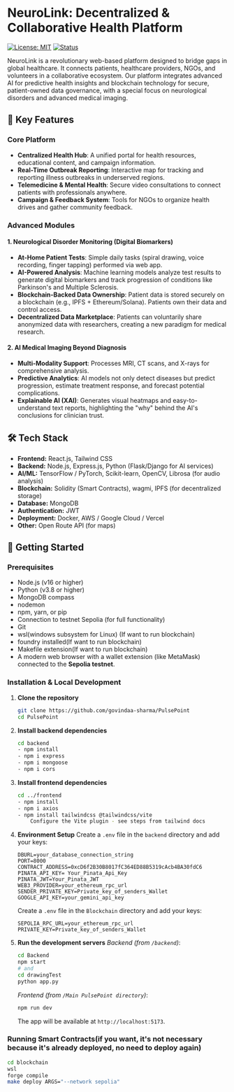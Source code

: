 # NeuroLink: Decentralized & Collaborative Health Platform

[![License: MIT](https://img.shields.io/badge/License-MIT-yellow.svg)](https://opensource.org/licenses/MIT)
[![Status](https://img.shields.io/badge/Status-Hackathon%20Project-blue)](https://github.com/govindaa-sharma/PulsePoint)

NeuroLink is a revolutionary web-based platform designed to bridge gaps in global healthcare. It connects patients, healthcare providers, NGOs, and volunteers in a collaborative ecosystem. Our platform integrates advanced AI for predictive health insights and blockchain technology for secure, patient-owned data governance, with a special focus on neurological disorders and advanced medical imaging.

## 🌟 Key Features

### Core Platform
- **Centralized Health Hub**: A unified portal for health resources, educational content, and campaign information.
- **Real-Time Outbreak Reporting**: Interactive map for tracking and reporting illness outbreaks in underserved regions.
- **Telemedicine & Mental Health**: Secure video consultations to connect patients with professionals anywhere.
- **Campaign & Feedback System**: Tools for NGOs to organize health drives and gather community feedback.

### Advanced Modules

#### 1. Neurological Disorder Monitoring (Digital Biomarkers)
- **At-Home Patient Tests**: Simple daily tasks (spiral drawing, voice recording, finger tapping) performed via web app.
- **AI-Powered Analysis**: Machine learning models analyze test results to generate digital biomarkers and track progression of conditions like Parkinson's and Multiple Sclerosis.
- **Blockchain-Backed Data Ownership**: Patient data is stored securely on a blockchain (e.g., IPFS + Ethereum/Solana). Patients own their data and control access.
- **Decentralized Data Marketplace**: Patients can voluntarily share anonymized data with researchers, creating a new paradigm for medical research.

#### 2. AI Medical Imaging Beyond Diagnosis
- **Multi-Modality Support**: Processes MRI, CT scans, and X-rays for comprehensive analysis.
- **Predictive Analytics**: AI models not only detect diseases but predict progression, estimate treatment response, and forecast potential complications.
- **Explainable AI (XAI)**: Generates visual heatmaps and easy-to-understand text reports, highlighting the "why" behind the AI's conclusions for clinician trust.

## 🛠️ Tech Stack

*   **Frontend:** React.js, Tailwind CSS
*   **Backend:** Node.js, Express.js, Python (Flask/Django for AI services)
*   **AI/ML:** TensorFlow / PyTorch, Scikit-learn, OpenCV, Librosa (for audio analysis)
*   **Blockchain:** Solidity (Smart Contracts), wagmi, IPFS (for decentralized storage)
*   **Database:**  MongoDB 
*   **Authentication:**  JWT
*   **Deployment:** Docker, AWS / Google Cloud / Vercel
*   **Other:**  Open Route API (for maps)

## 🚀 Getting Started

### Prerequisites

*   Node.js (v16 or higher)
*   Python (v3.8 or higher)
*   MongoDB compass
*   nodemon
*   npm, yarn, or pip
*   Connection to  testnet Sepolia (for full functionality)
*   Git
*   wsl(windows subsystem for Linux)  (If want to run blockchain)
*   foundry installed(If want to run blockchain)
*   Makefile extension(If want to run blockchain)
*    A modern web browser with a wallet extension (like MetaMask) connected to the **Sepolia testnet**.

### Installation & Local Development

1.  **Clone the repository**
    ```bash
    git clone https://github.com/govindaa-sharma/PulsePoint
    cd PulsePoint
    ```

2.  **Install backend dependencies**
    ```bash
    cd backend
    - npm install
    - npm i express
    - npm i mongoose
    - npm i cors
    ```

3.  **Install frontend dependencies**
    ```bash
    cd ../frontend
    - npm install
    - npm i axios
    - npm install tailwindcss @tailwindcss/vite
        Configure the Vite plugin - see steps from tailwind docs
    ```

4.  **Environment Setup**
    Create a `.env` file in the `backend` directory and add your keys:
    ```env
    DBURL=your_database_connection_string
    PORT=8000
    CONTRACT_ADDRESS=0xcD6f2B30B8017fC364ED88B5319cAcb4BA30fdC6
    PINATA_API_KEY= Your_Pinata_Api_Key
    PINATA_JWT=Your_Pinata_JWT
    WEB3_PROVIDER=your_ethereum_rpc_url
    SENDER_PRIVATE_KEY=Private_key_of_senders_Wallet
    GOOGLE_API_KEY=your_gemini_api_key
    ```
    Create a `.env` file in the `Blockchain` directory and add your keys:
    ```env
    SEPOLIA_RPC_URL=your_ethereum_rpc_url
    PRIVATE_KEY=Private_key_of_senders_Wallet
    ```

5.  **Run the development servers**
    *Backend (from `/backend`)*:
    ```bash
    cd Backend
    npm start
    # and
    cd drawingTest
    python app.py
    ```
    *Frontend (from `/Main PulsePoint directory`)*:
    ```bash
    npm run dev
    ```
    The app will be available at `http://localhost:5173`.

### Running Smart Contracts(if you want, it's not necessary because it's already deployed, no need to deploy again)

```bash
cd blockchain
wsl
forge compile
make deploy ARGS="--network sepolia"